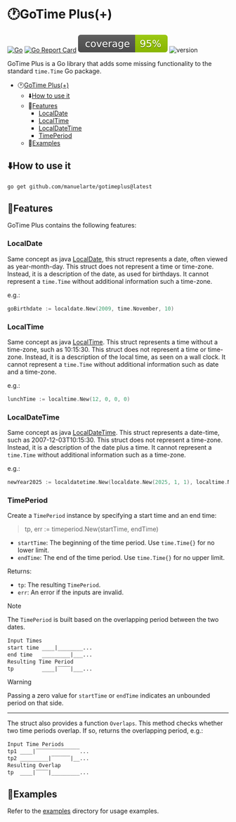 # 🕐GoTime Plus(+)

[![Go](https://github.com/manuelarte/gotimeplus/actions/workflows/go.yml/badge.svg)](https://github.com/manuelarte/gotimeplus/actions/workflows/go.yml)
[![Go Report Card](https://goreportcard.com/badge/github.com/manuelarte/gotimeplus)](https://goreportcard.com/report/github.com/manuelarte/gotimeplus)
![coverage](https://raw.githubusercontent.com/manuelarte/gotimeplus/badges/.badges/main/coverage.svg)
![version](https://img.shields.io/github/v/release/manuelarte/gotimeplus)

GoTime Plus is a Go library that adds some missing functionality to the standard `time.Time` Go package.

- 🕐[GoTime Plus(+)](#gotime-plus)
  - ⬇️[How to use it](#how-to-use-it)
  - 🚀[Features](#features)
    - [LocalDate](#localdate)
    - [LocalTime](#localtime)
    - [LocalDateTime](#localdatetime)
    - [TimePeriod](#timeperiod)
  - 📂[Examples](#examples)

## ⬇️How to use it

```bash
go get github.com/manuelarte/gotimeplus@latest
```

## 🚀Features

GoTime Plus contains the following features:

### LocalDate

Same concept as java [LocalDate][javaLocalDate], this struct represents a date, often viewed as year-month-day.
This struct does not represent a time or time-zone. Instead, it is a description of the date, as used for birthdays.
It cannot represent a `time.Time` without additional information such a time-zone.

e.g.:

```go
goBirthdate := localdate.New(2009, time.November, 10)
```

### LocalTime

Same concept as java [LocalTime][javaLocalTime]. This struct represents a time without a time-zone, such as 10:15:30.
This struct does not represent a time or time-zone. Instead, it is a description of the local time, as seen on a wall clock.
It cannot represent a `time.Time` without additional information such as date and a time-zone.

e.g.:

```go
lunchTime := localtime.New(12, 0, 0, 0)
```

### LocalDateTime

Same concept as java [LocalDateTime][javaLocalDateTime]. This struct represents a date-time, such as 2007-12-03T10:15:30.
This struct does not represent a time-zone. Instead, it is a description of the date plus a time.
It cannot represent a `time.Time` without additional information such as a time-zone.

e.g.:

```go
newYear2025 := localdatetime.New(localdate.New(2025, 1, 1), localtime.New(0, 0, 0, 0))
```

### TimePeriod

Create a `TimePeriod` instance by specifying a start time and an end time:

> tp, err := timeperiod.New(startTime, endTime)

- `startTime`: The beginning of the time period. Use `time.Time{}` for no lower limit.
- `endTime`: The end of the time period. Use `time.Time{}` for no upper limit.

Returns:

- `tp`: The resulting `TimePeriod`.
- `err`: An error if the inputs are invalid.

> [!NOTE]  
> The `TimePeriod` is built based on the overlapping period between the two dates.

```text
Input Times
start time ____|________...
end time   _________|___...
Resulting Time Period
tp         ____|‾‾‾‾|___...
```

> [!WARNING]  
> Passing a zero value for `startTime` or `endTime` indicates an unbounded period on that side.

---

The struct also provides a function `Overlaps`. This method checks whether two time periods overlap.
If so, returns the overlapping period, e.g.:

```text
Input Time Periods
tp1 ____|‾‾‾‾‾‾‾‾‾‾‾‾‾‾...
tp2 _________|‾‾‾‾‾‾|__...
Resulting Overlap
tp  ____|‾‾‾‾|_________...
```

## 📂Examples

Refer to the [examples](./examples) directory for usage examples.

[javaLocalDate]: https://docs.oracle.com/javase/8/docs/api/java/time/LocalDate.html
[javaLocalTime]: https://docs.oracle.com/javase/8/docs/api/java/time/LocalTime.html
[javaLocalDateTime]: https://docs.oracle.com/javase/8/docs/api/java/time/LocalDateTime.html
